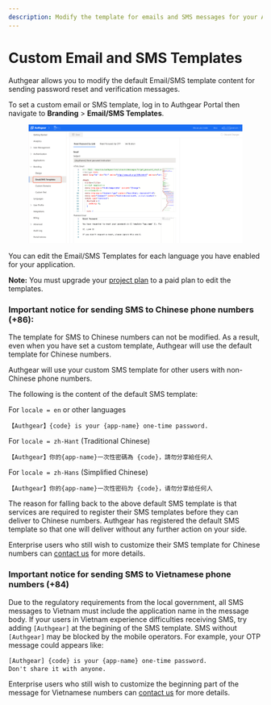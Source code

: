 ```yaml
---
description: Modify the template for emails and SMS messages for your Authgear project.
---
```


# Custom Email and SMS Templates

Authgear allows you to modify the default Email/SMS template content for sending password reset and verification messages.

To set a custom email or SMS template, log in to Authgear Portal then navigate to **Branding** > **Email/SMS Templates**.

<figure><img src="../../.gitbook/assets/authgear-custom-email-template.png" alt=""><figcaption></figcaption></figure>

You can edit the Email/SMS Templates for each language you have enabled for your application.

**Note:** You must upgrade your [project plan](https://docs.authgear.com/reference/billing-faq) to a paid plan to edit the templates.

### Important notice for sending SMS to Chinese phone numbers (+86):

The template for SMS to Chinese numbers can not be modified. As a result, even when you have set a custom template, Authgear will use the default template for Chinese numbers.&#x20;

Authgear will use your custom SMS template for other users with non-Chinese phone numbers.

The following is the content of the default SMS template:

For `locale = en` or other languages

```
【Authgear】{code} is your {app-name} one-time password.
```

For `locale = zh-Hant` (Traditional Chinese)

```
【Authgear】你的{app-name}一次性密碼為 {code}，請勿分享給任何人
```

For `locale = zh-Hans` (Simplified Chinese)

```
【Authgear】你的{app-name}一次性密码为 {code}，请勿分享给任何人
```

The reason for falling back to the above default SMS template is that services are required to register their SMS templates before they can deliver to Chinese numbers. Authgear has registered the default SMS template so that one will deliver without any further action on your side.

Enterprise users who still wish to customize their SMS template for Chinese numbers can [contact us](https://www.authgear.com/schedule-demo) for more details.

### Important notice for sending SMS to Vietnamese phone numbers (+84)

Due to the regulatory requirements from the local government, all SMS messages to Vietnam must include the application name in the message body. If your users in Vietnam experience difficulties receiving SMS, try adding `[Authgear]` at the begining of the SMS template. SMS without `[Authgear]` may be blocked by the mobile operators.  For example, your OTP message could appears like:

```
[Authgear] {code} is your {app-name} one-time password.
Don't share it with anyone.
```

Enterprise users who still wish to customize the beginning part of the message for Vietnamese numbers can [contact us](https://www.authgear.com/schedule-demo) for more details.
